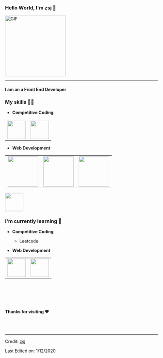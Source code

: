 ### Hello World, I'm zsj :purple_heart:
<img alt="GIF" src="https://media.giphy.com/media/Cmr1OMJ2FN0B2/giphy.gif" width = 200/>

-----
#### I am an a Front End Developer

### My skills :woman_technologist:
- **Competitive Coding**
<table>
<tbody>
 <tr>
<td align="center" width="50%">
<img height=60px src="https://www.vectorlogo.zone/logos/java/java-ar21.svg">
</td>
<td align="center" width="50%">
<img height=60px src="https://www.vectorlogo.zone/logos/mysql/mysql-official.svg">
</td>
</tr>
</tbody>
</table>

- **Web Development**
<table>
<tbody>
 <tr>


<td align="center" width="33%">
<img height=100px src="https://www.vectorlogo.zone/logos/javascript/javascript-ar21.svg">

<td align="center" width="33%">
<img height=100px src="https://www.vectorlogo.zone/logos/nodejs/nodejs-ar21.svg">
</td>

<td align="center" width="33%">
<img height=100px src="https://www.vectorlogo.zone/logos/w3_html5/w3_html5-ar21.svg">
</td>
<tr>

 </tr>
</tbody>
</table>

<td align="center" width="50%">
<img height=60px src="https://www.vectorlogo.zone/logos/r-project/r-project-icon.svg">
</td>
</tr>
</tbody>
</table>

### I'm currently learning :open_book:
- **Competitive Coding**
  - Leetcode

- **Web Development**
<table>
<tbody>
 <tr>
<td align="center" width="50%">
<img height=60px src="https://www.vectorlogo.zone/logos/graphql/graphql-ar21.svg">
</td>
<td align="center" width="50%">
<img height=60px src="https://www.vectorlogo.zone/logos/reactjs/reactjs-ar21.svg">
</td>
</tr>
</tbody>
</table>


<br>

<br><br>

#### Thanks for visiting :heart:



<br>
<br>


----
Credit: [zsj](https://github.com/zsjun)

Last Edited on: 1/12/2020